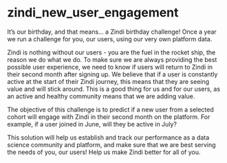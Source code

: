 # zindi_new_user_engagement

It’s our birthday, and that means… a Zindi birthday challenge! Once a year we run a challenge for you, our users, using our very own platform data.

Zindi is nothing without our users - you are the fuel in the rocket ship, the reason we do what we do. To make sure we are always providing the best possible user experience, we need to know if users will return to Zindi in their second month after signing up. We believe that if a user is constantly active at the start of their Zindi journey, this means that they are seeing value and will stick around. This is a good thing for us and for our users, as an active and healthy community means that we are adding value.

The objective of this challenge is to predict if a new user from a selected cohort will engage with Zindi in their second month on the platform. For example, if a user joined in June, will they be active in July?

This solution will help us establish and track our performance as a data science community and platform, and make sure that we are best serving the needs of you, our users! Help us make Zindi better for all of you.
